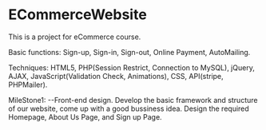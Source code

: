 # ECommerceWebsite
This is a project for eCommerce course.

Basic functions: Sign-up, Sign-in, Sign-out, Online Payment, AutoMailing.

Techniques: HTML5, PHP(Session Restrict, Connection to MySQL), jQuery, AJAX, JavaScript(Validation Check, Animations), CSS, API(stripe, PHPMailer).

MileStone1:
    --Front-end design. Develop the basic framework and structure of our website, come up with a good bussiness idea. Design the required Homepage, About Us Page, and Sign up Page.
